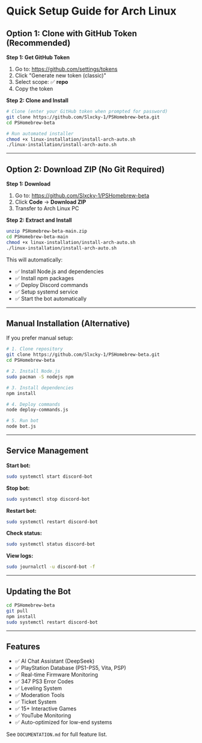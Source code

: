 # Quick Setup Guide for Arch Linux

## Option 1: Clone with GitHub Token (Recommended)

**Step 1: Get GitHub Token**
1. Go to: https://github.com/settings/tokens
2. Click "Generate new token (classic)"
3. Select scope: ✅ **repo**
4. Copy the token

**Step 2: Clone and Install**
```bash
# Clone (enter your GitHub token when prompted for password)
git clone https://github.com/Slxcky-1/PSHomebrew-beta.git
cd PSHomebrew-beta

# Run automated installer
chmod +x linux-installation/install-arch-auto.sh
./linux-installation/install-arch-auto.sh
```

---

## Option 2: Download ZIP (No Git Required)

**Step 1: Download**
1. Go to: https://github.com/Slxcky-1/PSHomebrew-beta
2. Click **Code** → **Download ZIP**
3. Transfer to Arch Linux PC

**Step 2: Extract and Install**
```bash
unzip PSHomebrew-beta-main.zip
cd PSHomebrew-beta-main
chmod +x linux-installation/install-arch-auto.sh
./linux-installation/install-arch-auto.sh
```

This will automatically:
- ✅ Install Node.js and dependencies
- ✅ Install npm packages
- ✅ Deploy Discord commands
- ✅ Setup systemd service
- ✅ Start the bot automatically

---

## Manual Installation (Alternative)

If you prefer manual setup:

```bash
# 1. Clone repository
git clone https://github.com/Slxcky-1/PSHomebrew-beta.git
cd PSHomebrew-beta

# 2. Install Node.js
sudo pacman -S nodejs npm

# 3. Install dependencies
npm install

# 4. Deploy commands
node deploy-commands.js

# 5. Run bot
node bot.js
```

---

## Service Management

**Start bot:**
```bash
sudo systemctl start discord-bot
```

**Stop bot:**
```bash
sudo systemctl stop discord-bot
```

**Restart bot:**
```bash
sudo systemctl restart discord-bot
```

**Check status:**
```bash
sudo systemctl status discord-bot
```

**View logs:**
```bash
sudo journalctl -u discord-bot -f
```

---

## Updating the Bot

```bash
cd PSHomebrew-beta
git pull
npm install
sudo systemctl restart discord-bot
```

---

## Features

- ✅ AI Chat Assistant (DeepSeek)
- ✅ PlayStation Database (PS1-PS5, Vita, PSP)
- ✅ Real-time Firmware Monitoring
- ✅ 347 PS3 Error Codes
- ✅ Leveling System
- ✅ Moderation Tools
- ✅ Ticket System
- ✅ 15+ Interactive Games
- ✅ YouTube Monitoring
- ✅ Auto-optimized for low-end systems

See `DOCUMENTATION.md` for full feature list.

